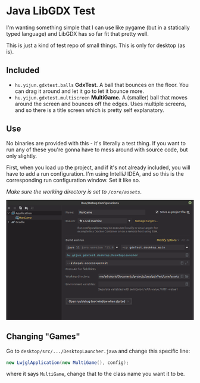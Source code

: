 # Java LibGDX Test

I'm wanting something simple that I can use like pygame (but in a statically typed language)
and LibGDX has so far fit that pretty well.

This is just a kind of test repo of small things. This is only for desktop (as is).

## Included

* `hu.yijun.gdxtest.balls` **GdxTest.** A ball that bounces on the floor.
You can drag it around and let it go to let it bounce more.
* `hu.yijun.gdxtest.multiscreen` **MultiGame.** A (smaller) ball that moves around the screen and
bounces off the edges. Uses multiple screens, and so there is a title screen which is 
  pretty self explanatory.

## Use

No binaries are provided with this - it's literally a test thing. If you want to
run any of these you're gonna have to mess around with source code, but only slightly.

First, when you load up the project, and if it's not already included, you will have to 
add a run configuration. I'm using IntelliJ IDEA, and so this is the 
corresponding run configuration window. Set it like so.

*Make sure the working directory is set to `/core/assets`*.

![img.png](img.png)

## Changing "Games"

Go to `desktop/src/.../DesktopLauncher.java` and change this specific line:

```java
new LwjglApplication(new MultiGame(), config);
```

where it says `MultiGame`, change that to the class name you want it to be.
